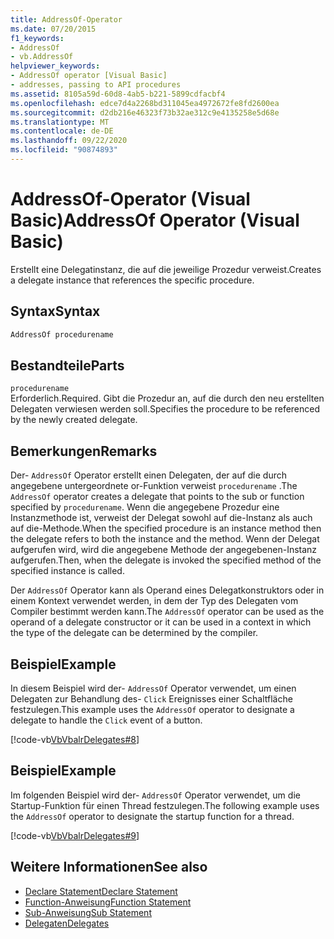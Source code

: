 ```yaml
---
title: AddressOf-Operator
ms.date: 07/20/2015
f1_keywords:
- AddressOf
- vb.AddressOf
helpviewer_keywords:
- AddressOf operator [Visual Basic]
- addresses, passing to API procedures
ms.assetid: 8105a59d-60d8-4ab5-b221-5899cdfacbf4
ms.openlocfilehash: edce7d4a2268bd311045ea4972672fe8fd2600ea
ms.sourcegitcommit: d2db216e46323f73b32ae312c9e4135258e5d68e
ms.translationtype: MT
ms.contentlocale: de-DE
ms.lasthandoff: 09/22/2020
ms.locfileid: "90874893"
---
```

# <a name="addressof-operator-visual-basic"></a><span data-ttu-id="f070c-102">AddressOf-Operator (Visual Basic)</span><span class="sxs-lookup"><span data-stu-id="f070c-102">AddressOf Operator (Visual Basic)</span></span>

<span data-ttu-id="f070c-103">Erstellt eine Delegatinstanz, die auf die jeweilige Prozedur verweist.</span><span class="sxs-lookup"><span data-stu-id="f070c-103">Creates a delegate instance that references the specific procedure.</span></span>  
  
## <a name="syntax"></a><span data-ttu-id="f070c-104">Syntax</span><span class="sxs-lookup"><span data-stu-id="f070c-104">Syntax</span></span>  
  
```vb  
AddressOf procedurename  
```  
  
## <a name="parts"></a><span data-ttu-id="f070c-105">Bestandteile</span><span class="sxs-lookup"><span data-stu-id="f070c-105">Parts</span></span>  

 `procedurename`  
 <span data-ttu-id="f070c-106">Erforderlich.</span><span class="sxs-lookup"><span data-stu-id="f070c-106">Required.</span></span> <span data-ttu-id="f070c-107">Gibt die Prozedur an, auf die durch den neu erstellten Delegaten verwiesen werden soll.</span><span class="sxs-lookup"><span data-stu-id="f070c-107">Specifies the procedure to be referenced by the newly created delegate.</span></span>  
  
## <a name="remarks"></a><span data-ttu-id="f070c-108">Bemerkungen</span><span class="sxs-lookup"><span data-stu-id="f070c-108">Remarks</span></span>  

 <span data-ttu-id="f070c-109">Der- `AddressOf` Operator erstellt einen Delegaten, der auf die durch angegebene untergeordnete or-Funktion verweist `procedurename` .</span><span class="sxs-lookup"><span data-stu-id="f070c-109">The `AddressOf` operator creates a delegate that points to the sub or function specified by `procedurename`.</span></span> <span data-ttu-id="f070c-110">Wenn die angegebene Prozedur eine Instanzmethode ist, verweist der Delegat sowohl auf die-Instanz als auch auf die-Methode.</span><span class="sxs-lookup"><span data-stu-id="f070c-110">When the specified procedure is an instance method then the delegate refers to both the instance and the method.</span></span> <span data-ttu-id="f070c-111">Wenn der Delegat aufgerufen wird, wird die angegebene Methode der angegebenen-Instanz aufgerufen.</span><span class="sxs-lookup"><span data-stu-id="f070c-111">Then, when the  delegate is invoked the specified method of the specified instance is called.</span></span>  
  
 <span data-ttu-id="f070c-112">Der `AddressOf` Operator kann als Operand eines Delegatkonstruktors oder in einem Kontext verwendet werden, in dem der Typ des Delegaten vom Compiler bestimmt werden kann.</span><span class="sxs-lookup"><span data-stu-id="f070c-112">The `AddressOf` operator can be used as the operand of a delegate constructor or it can be used in a context in which the type of the delegate can be determined by the compiler.</span></span>  
  
## <a name="example"></a><span data-ttu-id="f070c-113">Beispiel</span><span class="sxs-lookup"><span data-stu-id="f070c-113">Example</span></span>  

 <span data-ttu-id="f070c-114">In diesem Beispiel wird der- `AddressOf` Operator verwendet, um einen Delegaten zur Behandlung des- `Click` Ereignisses einer Schaltfläche festzulegen.</span><span class="sxs-lookup"><span data-stu-id="f070c-114">This example uses the `AddressOf` operator to designate a delegate to handle the `Click` event of a button.</span></span>  
  
 [!code-vb[VbVbalrDelegates#8](~/samples/snippets/visualbasic/VS_Snippets_VBCSharp/VbVbalrDelegates/VB/Class1.vb#8)]  
  
## <a name="example"></a><span data-ttu-id="f070c-115">Beispiel</span><span class="sxs-lookup"><span data-stu-id="f070c-115">Example</span></span>  

 <span data-ttu-id="f070c-116">Im folgenden Beispiel wird der- `AddressOf` Operator verwendet, um die Startup-Funktion für einen Thread festzulegen.</span><span class="sxs-lookup"><span data-stu-id="f070c-116">The following example uses the `AddressOf` operator to designate the startup function for a thread.</span></span>  
  
 [!code-vb[VbVbalrDelegates#9](~/samples/snippets/visualbasic/VS_Snippets_VBCSharp/VbVbalrDelegates/VB/Class1.vb#9)]  
  
## <a name="see-also"></a><span data-ttu-id="f070c-117">Weitere Informationen</span><span class="sxs-lookup"><span data-stu-id="f070c-117">See also</span></span>

- [<span data-ttu-id="f070c-118">Declare Statement</span><span class="sxs-lookup"><span data-stu-id="f070c-118">Declare Statement</span></span>](../statements/declare-statement.md)
- [<span data-ttu-id="f070c-119">Function-Anweisung</span><span class="sxs-lookup"><span data-stu-id="f070c-119">Function Statement</span></span>](../statements/function-statement.md)
- [<span data-ttu-id="f070c-120">Sub-Anweisung</span><span class="sxs-lookup"><span data-stu-id="f070c-120">Sub Statement</span></span>](../statements/sub-statement.md)
- [<span data-ttu-id="f070c-121">Delegaten</span><span class="sxs-lookup"><span data-stu-id="f070c-121">Delegates</span></span>](../../programming-guide/language-features/delegates/index.md)
